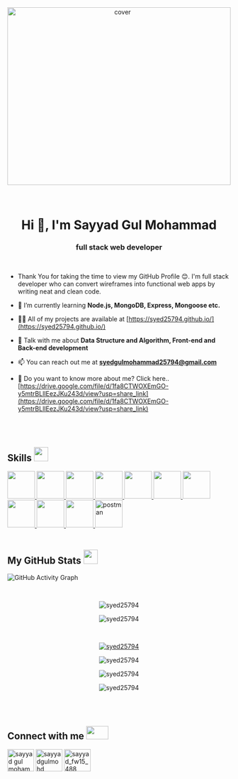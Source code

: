<div align="center">
<img width="100%" height = "400px" src="https://agencypartner.com/wp-content/uploads/2022/05/91382-web-development.gif" alt="cover" />
</div>

</br>
</br>

<h1 align="center">Hi 👋, I'm Sayyad Gul Mohammad</h1>
<h3 align="center">full stack web developer</h3>

 </br>
 
- Thank You for taking the time to view my GitHub Profile :blush:. I'm full stack developer who can convert wireframes into functional web apps by writing neat and clean code.

- 🌱 I’m currently learning **Node.js, MongoDB, Express, Mongoose etc.**

- 👨‍💻 All of my projects are available at [https://syed25794.github.io/](https://syed25794.github.io/)

- 💬 Talk with me about **Data Structure and Algorithm, Front-end and Back-end development**

- 📫 You can reach out me at **syedgulmohammad25794@gmail.com**

- 📄 Do you want to know more about me? Click here.. [https://drive.google.com/file/d/1fa8CTWOXEmGO-y5mtrBLlIEezJKu243d/view?usp=share_link](https://drive.google.com/file/d/1fa8CTWOXEmGO-y5mtrBLlIEezJKu243d/view?usp=share_link)


</br>
</br>


<h2> Skills <img src = "https://upload.wikimedia.org/wikipedia/commons/5/55/Tool_animated.gif?20090204212530" width = '32px' height='32px' > </h2>
<a href= 'https://github.com/Syed25794?tab=repositories&q=&type=&language=html&sort=' > <img width ='62px' height='62px' src ='https://img.icons8.com/color/512/html-5.png'> </a>
<a href= 'https://github.com/Syed25794?tab=repositories&q=&type=&language=css&sort=' > <img width ='62px' height='62px' src ='https://img.icons8.com/fluency/512/css3.png'> </a>
<a href= 'https://github.com/Syed25794?tab=repositories&q=&type=&language=javascript&sort=' > <img width ='62px' height='62px' src ='https://img.icons8.com/color/512/javascript.png'> </a>
<a href= 'https://github.com/Syed25794?tab=repositories&q=&type=&language=reactjs&sort=' > <img width ='62px' height='62px' src ='https://img.icons8.com/external-tal-revivo-tritone-tal-revivo/512/external-react-a-javascript-library-for-building-user-interfaces-logo-tritone-tal-revivo.png'> </a>
<a href= 'https://github.com/Syed25794?tab=repositories&q=&type=&language=nodejs&sort=' > <img width ='62px' height='62px' src ='https://img.icons8.com/fluency/512/node-js.png'> </a>
<a href= 'https://github.com/Syed25794?tab=repositories&q=&type=&language=mongodb&sort=' > <img width ='62px' height='62px' src ='https://img.icons8.com/color/512/mongodb.png'> </a>
<a href= 'https://github.com/Syed25794?tab=repositories&q=&type=&language=express&sort=' > <img width ='62px' height='62px' src ='https://img.icons8.com/nolan/512/express-js.png'> </a>
<a href= 'https://github.com/Syed25794?tab=repositories&q=&type=&language=git&sort=' > <img width ='62px' height='62px' src ='https://img.icons8.com/color/512/git.png'> </a>
<a href= 'https://github.com/Syed25794?tab=repositories&q=&type=&language=github&sort=' > <img width ='62px' height='62px' src ='https://img.icons8.com/color/512/github.png'> </a>
<a href= 'https://github.com/Syed25794?tab=repositories&q=&type=&language=python&sort=' > <img width ='62px' height='62px' src ='https://img.icons8.com/color/512/python.png'> </a>
<a href="https://postman.com" target="_blank" rel="noreferrer"> <img src="https://www.vectorlogo.zone/logos/getpostman/getpostman-icon.svg" alt="postman" width ='62px' height='62px' /> </a>



</br>
</br>


<h2> My GitHub Stats <img src='https://raw.githubusercontent.com/rahulbanerjee26/githubProfileReadmeGenerator/main/gifs/github.gif' width='32px' height=32px> </h2> 

![GitHub Activity Graph](https://activity-graph.herokuapp.com/graph?username=Syed25794) 

</br>


   <p align="center"><img  src="https://github-readme-stats.vercel.app/api/top-langs?username=syed25794&show_icons=true&locale=en&layout=compact" alt="syed25794" /></p>

  <p align="center"><img  src="https://github-readme-stats.vercel.app/api?username=syed25794&show_icons=true&locale=en" alt="syed25794" /></p>


</br>

<p align="center"> <a href="https://github.com/ryo-ma/github-profile-trophy"><img src="https://github-profile-trophy.vercel.app/?username=syed25794" alt="syed25794" /></a> </p>
 


<p align="center"><img src="https://github-readme-streak-stats.herokuapp.com/?user=syed25794&" alt="syed25794" /></p>


  <p align="center"><img src="https://visitor-badge.glitch.me/badge?page_id=Syed25794.Syed25794" alt="syed25794" /></p>

  <p align="center"><img src="https://gpvc.arturio.dev/Syed25794" alt="syed25794" /> </p>
  
  
  
  </br>
</br>

<h2> Connect with me <img src='https://cdn.dribbble.com/users/805609/screenshots/2909157/connection.gif' width="50px" height=30px> </h2>

<p align="left">
<a margin-left="30px" href="https://www.linkedin.com/in/sayyad-gul-mohammad/" target="blank"><img align="center" src="https://img.icons8.com/color/512/linkedin.png" alt="sayyad gul mohammad" height="50" width="60"  /></a>
<a margin-left="30px" href="https://twitter.com/sayyadgulmohd" target="blank"><img align="center" src="https://img.icons8.com/color/512/twitter--v4.png" alt="sayyadgulmohd" height="50" width="60" /></a>
<a margin-left="30px" href="https://www.hackerrank.com/sayyad_fw15_488" target="blank"><img align="center" src="https://img.icons8.com/external-tal-revivo-color-tal-revivo/512/external-hackerrank-is-a-technology-company-that-focuses-on-competitive-programming-logo-color-tal-revivo.png" alt="sayyad_fw15_488" height="50" width="60" /></a>
</p>


